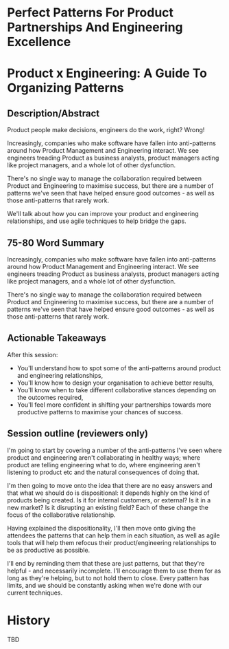 # Perfect Patterns For Product Partnerships And Engineering Excellence
# Product x Engineering: A Guide To Organizing Patterns

## Description/Abstract

Product people make decisions, engineers do the work, right? Wrong!

Increasingly, companies who make software have fallen into anti-patterns around how Product Management and Engineering interact. We see engineers treading Product as business analysts, product managers acting like project managers, and a whole lot of other dysfunction.

There's no single way to manage the collaboration required between Product and Engineering to maximise success, but there are a number of patterns we've seen that have helped ensure good outcomes - as well as those anti-patterns that rarely work.

We'll talk about how you can improve your product and engineering relationships, and use agile techniques to help bridge the gaps.


## 75-80 Word Summary

Increasingly, companies who make software have fallen into anti-patterns around how Product Management and Engineering interact. We see engineers treading Product as business analysts, product managers acting like project managers, and a whole lot of other dysfunction.

There's no single way to manage the collaboration required between Product and Engineering to maximise success, but there are a number of patterns we've seen that have helped ensure good outcomes - as well as those anti-patterns that rarely work.


## Actionable Takeaways

After this session:

* You'll understand how to spot some of the anti-patterns around product and engineering relationships,
* You'll know how to design your organisation to achieve better results,
* You'll know when to take different collaborative stances depending on the outcomes required,
* You'll feel more confident in shifting your partnerships towards more productive patterns to maximise your chances of success.


## Session outline (reviewers only)

I'm going to start by covering a number of the anti-patterns I've seen where product and engineering aren't collaborating in healthy ways; where product are telling engineering what to do, where engineering aren't listening to product etc and the natural consequences of doing that.

I'm then going to move onto the idea that there are no easy answers and that what we should do is dispositional: it depends highly on the kind of products being created. Is it for internal customers, or external? Is it in a new market? Is it disrupting an existing field? Each of these change the focus of the collaborative relationship.

Having explained the dispositionality, I'll then move onto giving the attendees the patterns that can help them in each situation, as well as agile tools that will help them refocus their product/engineering relationships to be as productive as possible.

I'll end by reminding them that these are just patterns, but that they're helpful - and necessarily incomplete. I'll encourage them to use them for as long as they're helping, but to not hold them to close. Every pattern has limits, and we should be constantly asking when we're done with our current techniques.

# History

TBD